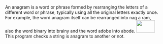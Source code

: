 An anagram is a word or phrase formed by rearranging the letters of a different word or phrase, typically using all the original letters exactly once. For example, the word anagram itself can be rearranged into nag a ram, also the word binary into brainy and the word adobe into abode.
<img src="https://upload.wikimedia.org/wikipedia/commons/3/33/Anagram_Listen_%3D_Silent.gif" height="40px" width="60px">
This program checks a string is anagram to another or not.